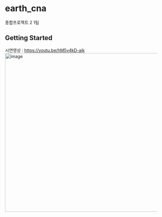# earth_cna

종합프로젝트 2 1팀

## Getting Started
시연영상 : https://youtu.be/hM5v4kD-ajk
<img width="524" alt="image" src="https://user-images.githubusercontent.com/70834586/171641981-d7159abf-ccee-491a-a46d-cd1935e731a3.png">

